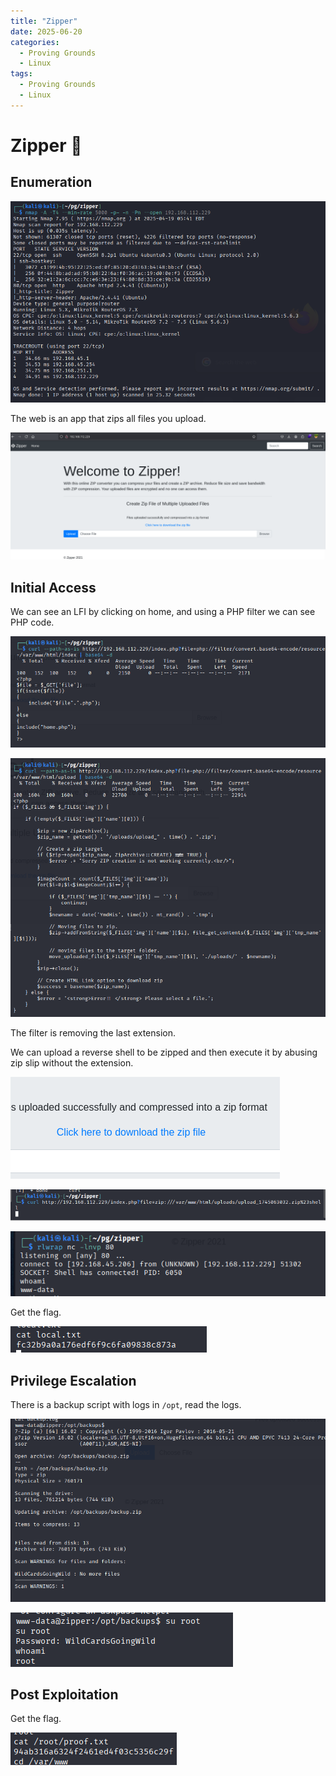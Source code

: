 ```yaml
---
title: "Zipper"
date: 2025-06-20
categories:
  - Proving Grounds
  - Linux
tags:
  - Proving Grounds
  - Linux
---
```


# Zipper 🔺
<!-- more -->

## Enumeration

![](../assets/Pasted%20image%2020250419114322.png)

The web is an app that zips all files you upload.

![](../assets/Pasted%20image%2020250419114634.png)

## Initial Access

We can see an LFI by clicking on home, and using a PHP filter we can see PHP code.

![](../assets/Pasted%20image%2020250419135029.png)

![](../assets/Pasted%20image%2020250419135041.png)

The filter is removing the last extension.

We can upload a reverse shell to be zipped and then execute it by abusing zip slip without the extension.

![](../assets/Pasted%20image%2020250419135149.png)

![](../assets/Pasted%20image%2020250419135201.png)

![](../assets/Pasted%20image%2020250419135254.png)

Get the flag.

![](../assets/Pasted%20image%2020250419135310.png)

## Privilege Escalation

There is a backup script with logs in `/opt`, read the logs.

![](../assets/Pasted%20image%2020250419135336.png)

![](../assets/Pasted%20image%2020250419135346.png)

## Post Exploitation

Get the flag.

![](../assets/Pasted%20image%2020250419135359.png)
